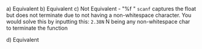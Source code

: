 a) Equivalent
b) Equivalent 
c) Not Equivalent 
    - "%f "  `scanf` captures the float but does not terminate due to not having a non-whitespace character.
    You would solve this by inputting this: `2.38N` N being any non-whitespace char to terminate the function

d) Equivalent
